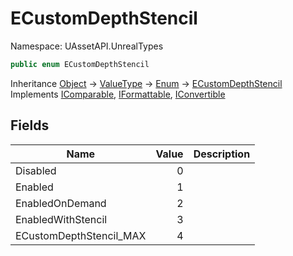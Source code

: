 # ECustomDepthStencil

Namespace: UAssetAPI.UnrealTypes

```csharp
public enum ECustomDepthStencil
```

Inheritance [Object](https://docs.microsoft.com/en-us/dotnet/api/system.object) → [ValueType](https://docs.microsoft.com/en-us/dotnet/api/system.valuetype) → [Enum](https://docs.microsoft.com/en-us/dotnet/api/system.enum) → [ECustomDepthStencil](./uassetapi.unrealtypes.ecustomdepthstencil.md)<br>
Implements [IComparable](https://docs.microsoft.com/en-us/dotnet/api/system.icomparable), [IFormattable](https://docs.microsoft.com/en-us/dotnet/api/system.iformattable), [IConvertible](https://docs.microsoft.com/en-us/dotnet/api/system.iconvertible)

## Fields

| Name | Value | Description |
| --- | --: | --- |
| Disabled | 0 |  |
| Enabled | 1 |  |
| EnabledOnDemand | 2 |  |
| EnabledWithStencil | 3 |  |
| ECustomDepthStencil_MAX | 4 |  |
